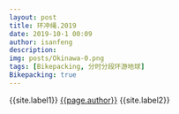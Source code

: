 ```yaml
---
layout: post
title: 环冲绳.2019
date: 2019-10-1 00:09
author: isanfeng
description:
img: posts/Okinawa-0.png
tags: [Bikepacking, 分时分段环游地球]
Bikepacking: true
---
```

{{site.label1}} <a href="/about">{{page.author}}</a> {{site.label2}}
